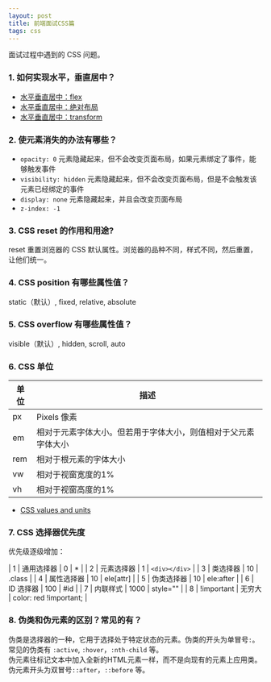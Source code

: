 ```yaml
---
layout: post
title: 前端面试CSS篇
tags: css
---
```

面试过程中遇到的 CSS 问题。

### 1. 如何实现水平，垂直居中？  
- [水平垂直居中：flex](https://codepen.io/chesterchenn/pen/ZZNExg)  
- [水平垂直居中：绝对布局](https://codepen.io/chesterchenn/pen/WNrzjdB)  
- [水平垂直居中：transform](https://codepen.io/chesterchenn/pen/BajrRVM)  

### 2. 使元素消失的办法有哪些？
- `opacity: 0` 元素隐藏起来，但不会改变页面布局，如果元素绑定了事件，能够触发事件
- `visibility: hidden` 元素隐藏起来，但不会改变页面布局，但是不会触发该元素已经绑定的事件
- `display: none` 元素隐藏起来，并且会改变页面布局
- `z-index: -1`

### 3. CSS reset 的作用和用途?
reset 重置浏览器的 CSS 默认属性。浏览器的品种不同，样式不同，然后重置，让他们统一。

### 4. CSS position 有哪些属性值？
static（默认）, fixed, relative, absolute

### 5. CSS overflow 有哪些属性值？
visible（默认）, hidden, scroll, auto

### 6. CSS 单位

| 单位 | 描述 |
| --- | --- |
| px  | Pixels 像素 |
| em  | 相对于元素字体大小。但若用于字体大小，则值相对于父元素字体大小 |
| rem | 相对于根元素<html>的字体大小 |
| vw  | 相对于视窗宽度的1% |
| vh  | 相对于视窗高度的1% |

- [CSS values and units](https://developer.mozilla.org/en-US/docs/Learn/CSS/Building_blocks/Values_and_units)

### 7. CSS 选择器优先度
优先级逐级增加：

| 1 | 通用选择器 | 0 | * |
| 2 | 元素选择器 | 1 | `<div></div>` |
| 3 | 类选择器 | 10 | .class |
| 4 | 属性选择器 | 10 | ele[attr] |
| 5 | 伪类选择器 | 10 | ele:after |
| 6 | ID 选择器 | 100 | #id |
| 7 | 内联样式 | 1000 | style="" |
| 8 | !important | 无穷大 | color: red !important; |

### 8. 伪类和伪元素的区别？常见的有？
伪类是选择器的一种，它用于选择处于特定状态的元素。伪类的开头为单冒号`:`。常见的伪类有 `:active`, `:hover`，`:nth-child` 等。  
伪元素往标记文本中加入全新的HTML元素一样，而不是向现有的元素上应用类。伪元素开头为双冒号`::after`，`::before` 等。  